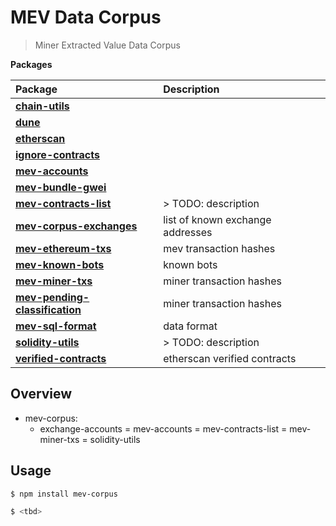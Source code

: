 # MEV Data Corpus

> Miner Extracted Value Data Corpus


<!-- START pkgtoc, keep to allow update -->

**Packages**

| Package                                                                | Description                      |
| :--------------------------------------------------------------------- | :------------------------------- |
| **[chain-utils](packages/chain-utils/)**                               |                                  |
| **[dune](packages/dune/)**                                             |                                  |
| **[etherscan](packages/etherscan/)**                                   |                                  |
| **[ignore-contracts](packages/ignore-contracts/)**                     |                                  |
| **[mev-accounts](packages/mev-accounts/)**                             |                                  |
| **[mev-bundle-gwei](packages/mev-bundle-gwei/)**                       |                                  |
| **[mev-contracts-list](packages/mev-contracts-list/)**                 | > TODO: description              |
| **[mev-corpus-exchanges](packages/exchange-accounts/)**                | list of known exchange addresses |
| **[mev-ethereum-txs](packages/mev-transactions/)**                     | mev transaction hashes           |
| **[mev-known-bots](packages/known-bots/)**                             | known bots                       |
| **[mev-miner-txs](packages/mev-miner-txs/)**                           | miner transaction hashes         |
| **[mev-pending-classification](packages/mev-pending-classification/)** | miner transaction hashes         |
| **[mev-sql-format](packages/mev-sql/)**                                | data format                      |
| **[solidity-utils](packages/solidity-utils/)**                         | > TODO: description              |
| **[verified-contracts](packages/verified-contracts/)**                 | etherscan verified contracts     |

<!-- END pkgtoc, keep to allow update -->

## Overview

- mev-corpus:
  - exchange-accounts
    = mev-accounts
    = mev-contracts-list
    = mev-miner-txs
    = solidity-utils

## Usage

```bash
$ npm install mev-corpus
```

```bash
$ <tbd>
```
